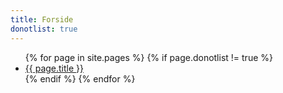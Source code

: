 ```yaml
---
title: Forside
donotlist: true
---
```



<ul>
{% for page in site.pages %}
    {% if page.donotlist != true %}
        <li><a href="{{ page.url }}">{{ page.title }}</a></li>
    {% endif %}
{% endfor %}
</ul>
